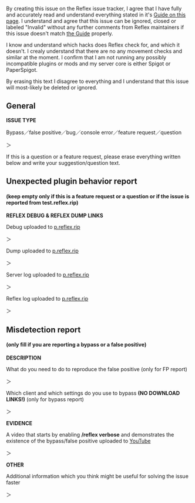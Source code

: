 By creating this issue on the Reflex issue tracker, I agree that I have fully and accurately read and understand everything stated in it's [Guide on this page](https://github.com/MeGysssTaa/ReflexIssueTracker/blob/master/GUIDE.md). I understand and agree that this issue can be ignored, closed or labeled "Invalid" without any further comments from Reflex maintainers if this issue doesn't match [the Guide](https://github.com/MeGysssTaa/ReflexIssueTracker/blob/master/GUIDE.md) properly.

I know and understand which hacks does Reflex check for, and which it doesn't. I crealy understand that there are no any movement checks and similar at the moment. I confirm that I am not running any possibly incompatible plugins or mods and my server core is either Spigot or PaperSpigot.

By erasing this text I disagree to everything and I understand that this issue will most-likely be deleted or ignored.

## General
**ISSUE TYPE**

Bypass／false positive／bug／console error／feature request／question

＞ 



If this is a question or a feature request, please erase everything written below and write your suggestion/question text.


## Unexpected plugin behavior report
#### (keep empty only if this is a feature request or a question or if the issue is reported from test.reflex.rip)
**REFLEX DEBUG & REFLEX DUMP LINKS**

Debug uploaded to [p.reflex.rip](https://p.reflex.rip)

＞



Dump uploaded to [p.reflex.rip](https://p.reflex.rip)

＞ 



Server log uploaded to [p.reflex.rip](https://p.reflex.rip)

＞ 



Reflex log uploaded to [p.reflex.rip](https://p.reflex.rip)

＞ 



## Misdetection report
#### (only fill if you are reporting a bypass or a false positive)
**DESCRIPTION**

What do you need to do to reproduce the false positive (only for FP report) 

＞ 



Which client and which settings do you use to bypass **(NO DOWNLOAD LINKS!)** (only for bypass report) 

＞ 



**EVIDENCE**

A video that starts by enabling **/reflex verbose** and demonstrates the existence of the bypass/false positive uploaded to [YouTube](https://youtube.com) 

＞ 



**OTHER**

Additional information which you think might be useful for solving the issue faster

＞ 
